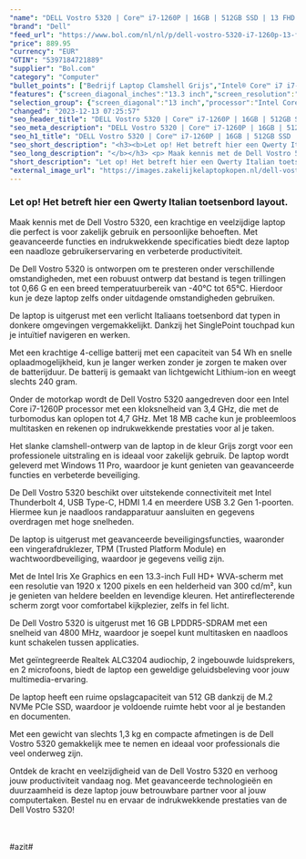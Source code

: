 ```yaml
---
"name": "DELL Vostro 5320 | Core™ i7-1260P | 16GB | 512GB SSD | 13 FHD | Gray | W11 Pro | Qwerty - IT"
"brand": "Dell"
"feed_url": "https://www.bol.com/nl/nl/p/dell-vostro-5320-i7-1260p-13-fhd-grijs-qwerty-it/9300000095302532"
"price": 889.95
"currency": "EUR"
"GTIN": "5397184721889"
"supplier": "Bol.com"
"category": "Computer"
"bullet_points": ["Bedrijf Laptop Clamshell Grijs","Intel® Core™ i7 i7-1260P 3,4 GHz","33,8 cm (13.3\") Full HD+ 1920 x 1200 Pixels WVA LED backlight 16:10","16 GB LPDDR5-SDRAM 4800 MHz","512 GB SSD","Intel Iris Xe Graphics","Wi-Fi 6E (802.11ax) Bluetooth","Lithium-Ion (Li-Ion) 54 Wh 65 W","Windows 11 Pro 64-bit"]
"features": {"screen_diagonal_inches":"13.3 inch","screen_resolution":"1920 x 1200 Pixels","processor_family":"Intel® Core™ i7","memory_size":"16 GB","memory_type":"LPDDR5-SDRAM","total_storage_space":"512 GB","operating_system":"Windows 11 Pro","battery_capacity":"54 Wh","width":"296,7 mm","depth":"213,5 mm","height":"15,7 mm","weight":"1,3 kg","graphics":"WUXGA","graphics_card":"Intel Iris Xe Graphics"}
"selection_group": {"screen_diagonal":"13 inch","processor":"Intel Core i7","changed_price_past_3_days":false,"product_family":"Vostro"}
"changed": "2023-12-13 07:25:57"
"seo_header_title": "DELL Vostro 5320 | Core™ i7-1260P | 16GB | 512GB SSD | 13 FHD | Gray | W11 Pro | Qwerty - IT"
"seo_meta_description": "DELL Vostro 5320 | Core™ i7-1260P | 16GB | 512GB SSD | 13 FHD | Gray | W11 Pro | Qwerty - IT"
"seo_h1_title": "DELL Vostro 5320 | Core™ i7-1260P | 16GB | 512GB SSD | 13 FHD | Gray | W11 Pro | Qwerty - IT"
"seo_short_description": "<h3><b>Let op! Het betreft hier een Qwerty Italian toetsenbord layout."
"seo_long_description": "</b></h3> <p> Maak kennis met de Dell Vostro 5320, een krachtige en veelzijdige laptop die perfect is voor zakelijk gebruik en persoonlijke behoeften. Met geavanceerde functies en indrukwekkende specificaties biedt deze laptop een naadloze gebruikerservaring en verbeterde productiviteit. </p> <p> De Dell Vostro 5320 is ontworpen om te presteren onder verschillende omstandigheden, met een robuust ontwerp dat bestand is tegen trillingen tot 0,66 G en een breed temperatuurbereik van -40°C tot 65°C. Hierdoor kun je deze laptop zelfs onder uitdagende omstandigheden gebruiken. </p> <p> De laptop is uitgerust met een verlicht Italiaans toetsenbord dat typen in donkere omgevingen vergemakkelijkt. Dankzij het SinglePoint touchpad kun je intuïtief navigeren en werken. </p> <p> Met een krachtige 4-cellige batterij met een capaciteit van 54 Wh en snelle oplaadmogelijkheid, kun je langer werken zonder je zorgen te maken over de batterijduur. De batterij is gemaakt van lichtgewicht Lithium-ion en weegt slechts 240 gram. </p> <p> Onder de motorkap wordt de Dell Vostro 5320 aangedreven door een Intel Core i7-1260P processor met een kloksnelheid van 3,4 GHz, die met de turbomodus kan oplopen tot 4,7 GHz. Met 18 MB cache kun je probleemloos multitasken en rekenen op indrukwekkende prestaties voor al je taken. </p> <p> Het slanke clamshell-ontwerp van de laptop in de kleur Grijs zorgt voor een professionele uitstraling en is ideaal voor zakelijk gebruik. De laptop wordt geleverd met Windows 11 Pro, waardoor je kunt genieten van geavanceerde functies en verbeterde beveiliging. </p> <p> De Dell Vostro 5320 beschikt over uitstekende connectiviteit met Intel Thunderbolt 4, USB Type-C, HDMI 1. 4 en meerdere USB 3. 2 Gen 1-poorten. Hiermee kun je naadloos randapparatuur aansluiten en gegevens overdragen met hoge snelheden. </p> <p> De laptop is uitgerust met geavanceerde beveiligingsfuncties, waaronder een vingerafdruklezer, TPM (Trusted Platform Module) en wachtwoordbeveiliging, waardoor je gegevens veilig zijn. </p> <p> Met de Intel Iris Xe Graphics en een 13. 3-inch Full HD+ WVA-scherm met een resolutie van 1920 x 1200 pixels en een helderheid van 300 cd/m², kun je genieten van heldere beelden en levendige kleuren. Het antireflecterende scherm zorgt voor comfortabel kijkplezier, zelfs in fel licht. </p> <p> De Dell Vostro 5320 is uitgerust met 16 GB LPDDR5-SDRAM met een snelheid van 4800 MHz, waardoor je soepel kunt multitasken en naadloos kunt schakelen tussen applicaties. </p> <p> Met geïntegreerde Realtek ALC3204 audiochip, 2 ingebouwde luidsprekers, en 2 microfoons, biedt de laptop een geweldige geluidsbeleving voor jouw multimedia-ervaring. </p> <p> De laptop heeft een ruime opslagcapaciteit van 512 GB dankzij de M. 2 NVMe PCIe SSD, waardoor je voldoende ruimte hebt voor al je bestanden en documenten. </p> <p> Met een gewicht van slechts 1,3 kg en compacte afmetingen is de Dell Vostro 5320 gemakkelijk mee te nemen en ideaal voor professionals die veel onderweg zijn. </p> <p> Ontdek de kracht en veelzijdigheid van de Dell Vostro 5320 en verhoog jouw productiviteit vandaag nog. Met geavanceerde technologieën en duurzaamheid is deze laptop jouw betrouwbare partner voor al jouw computertaken. Bestel nu en ervaar de indrukwekkende prestaties van de Dell Vostro 5320! </p> <p> <br /><br />#azit# </p>"
"short_description": "Let op! Het betreft hier een Qwerty Italian toetsenbord layout. Maak kennis met de Dell Vostro 5320, een krachtige en veelzijdige laptop die perfect is voor zakelijk gebruik en persoonlijke behoeften. Met geavanceerde functies en indrukwekkende specificaties biedt deze laptop een naadloze gebruikerservaring en verbeterde productiviteit. De Dell Vostro 5320 is ontworpen om te presteren onder verschillende omstandigheden, met een robuust ontwerp dat bestand is tegen trillingen tot 0,66 G en een breed temperatuurbereik van -40°C tot 65°C. Hierdoor kun je deze laptop zelfs onder uitdagende omstandigheden gebruiken. De laptop is uitgerust met een verlicht Italiaans toetsenbord dat typen in donkere omgevingen vergemakkelijkt. Dankzij het SinglePoint touchpad kun je intuïtief navigeren en werken. Met een krachtige 4-cellige batterij met een capaciteit van 54 Wh en snelle oplaadmogelijkheid, kun je langer werken zonder je zorgen te maken over de batterijduur. De batterij is gemaakt van lichtgewicht Lithium-ion en weegt slechts 240 gram. Onder de motorkap wordt de Dell Vostro 5320 aangedreven door een Intel Core i7-1260P processor met een kloksnelheid van 3,4 GHz, die met de turbomodus kan oplopen tot 4,7 GHz. Met 18 MB cache kun je probleemloos multitasken en rekenen op indrukwekkende prestaties voor al je taken. Het slanke clamshell-ontwerp van de laptop in de kleur Grijs zorgt voor een professionele uitstraling en is ideaal voor zakelijk gebruik. De laptop wordt geleverd met Windows 11 Pro, waardoor je kunt genieten van geavanceerde functies en verbeterde beveiliging. De Dell Vostro 5320 beschikt over uitstekende connectiviteit met Intel Thunderbolt 4, USB Type-C, HDMI 1.4 en meerdere USB 3.2 Gen 1-poorten. Hiermee kun je naadloos randapparatuur aansluiten en gegevens overdragen met hoge snelheden. De laptop is uitgerust met geavanceerde beveiligingsfuncties, waaronder een vingerafdruklezer, TPM (Trusted Platform Module) en wachtwoordbeveiliging, waardoor je gegevens veilig zijn. Met de Intel Iris Xe Graphics en een 13.3-inch Full HD+ WVA-scherm met een resolutie van 1920 x 1200 pixels en een helderheid van 300 cd/m², kun je genieten van heldere beelden en levendige kleuren. Het antireflecterende scherm zorgt voor comfortabel kijkplezier, zelfs in fel licht. De Dell Vostro 5320 is uitgerust met 16 GB LPDDR5-SDRAM met een snelheid van 4800 MHz, waardoor je soepel kunt multitasken en naadloos kunt schakelen tussen applicaties. Met geïntegreerde Realtek ALC3204 audiochip, 2 ingebouwde luidsprekers, en 2 microfoons, biedt de laptop een geweldige geluidsbeleving voor jouw multimedia-ervaring. De laptop heeft een ruime opslagcapaciteit van 512 GB dankzij de M.2 NVMe PCIe SSD, waardoor je voldoende ruimte hebt voor al je bestanden en documenten. Met een gewicht van slechts 1,3 kg en compacte afmetingen is de Dell Vostro 5320 gemakkelijk mee te nemen en ideaal voor professionals die veel onderweg zijn. Ontdek de kracht en veelzijdigheid van de Dell Vostro 5320 en verhoog jouw productiviteit vandaag nog. Met geavanceerde technologieën en duurzaamheid is deze laptop jouw betrouwbare partner voor al jouw computertaken. Bestel nu en ervaar de indrukwekkende prestaties van de Dell Vostro 5320! #azit#"
"external_image_url": "https://images.zakelijkelaptopkopen.nl/dell-vostro-5320-i7-1260p-13-fhd-grijs-qwerty-it.webp"
---
```


<h3><b>Let op! Het betreft hier een Qwerty Italian toetsenbord layout.</b></h3> <p> Maak kennis met de Dell Vostro 5320, een krachtige en veelzijdige laptop die perfect is voor zakelijk gebruik en persoonlijke behoeften. Met geavanceerde functies en indrukwekkende specificaties biedt deze laptop een naadloze gebruikerservaring en verbeterde productiviteit. </p> <p> De Dell Vostro 5320 is ontworpen om te presteren onder verschillende omstandigheden, met een robuust ontwerp dat bestand is tegen trillingen tot 0,66 G en een breed temperatuurbereik van -40°C tot 65°C. Hierdoor kun je deze laptop zelfs onder uitdagende omstandigheden gebruiken. </p> <p> De laptop is uitgerust met een verlicht Italiaans toetsenbord dat typen in donkere omgevingen vergemakkelijkt. Dankzij het SinglePoint touchpad kun je intuïtief navigeren en werken. </p> <p> Met een krachtige 4-cellige batterij met een capaciteit van 54 Wh en snelle oplaadmogelijkheid, kun je langer werken zonder je zorgen te maken over de batterijduur. De batterij is gemaakt van lichtgewicht Lithium-ion en weegt slechts 240 gram. </p> <p> Onder de motorkap wordt de Dell Vostro 5320 aangedreven door een Intel Core i7-1260P processor met een kloksnelheid van 3,4 GHz, die met de turbomodus kan oplopen tot 4,7 GHz. Met 18 MB cache kun je probleemloos multitasken en rekenen op indrukwekkende prestaties voor al je taken. </p> <p> Het slanke clamshell-ontwerp van de laptop in de kleur Grijs zorgt voor een professionele uitstraling en is ideaal voor zakelijk gebruik. De laptop wordt geleverd met Windows 11 Pro, waardoor je kunt genieten van geavanceerde functies en verbeterde beveiliging. </p> <p> De Dell Vostro 5320 beschikt over uitstekende connectiviteit met Intel Thunderbolt 4, USB Type-C, HDMI 1.4 en meerdere USB 3.2 Gen 1-poorten. Hiermee kun je naadloos randapparatuur aansluiten en gegevens overdragen met hoge snelheden. </p> <p> De laptop is uitgerust met geavanceerde beveiligingsfuncties, waaronder een vingerafdruklezer, TPM (Trusted Platform Module) en wachtwoordbeveiliging, waardoor je gegevens veilig zijn. </p> <p> Met de Intel Iris Xe Graphics en een 13.3-inch Full HD+ WVA-scherm met een resolutie van 1920 x 1200 pixels en een helderheid van 300 cd/m², kun je genieten van heldere beelden en levendige kleuren. Het antireflecterende scherm zorgt voor comfortabel kijkplezier, zelfs in fel licht. </p> <p> De Dell Vostro 5320 is uitgerust met 16 GB LPDDR5-SDRAM met een snelheid van 4800 MHz, waardoor je soepel kunt multitasken en naadloos kunt schakelen tussen applicaties. </p> <p> Met geïntegreerde Realtek ALC3204 audiochip, 2 ingebouwde luidsprekers, en 2 microfoons, biedt de laptop een geweldige geluidsbeleving voor jouw multimedia-ervaring. </p> <p> De laptop heeft een ruime opslagcapaciteit van 512 GB dankzij de M.2 NVMe PCIe SSD, waardoor je voldoende ruimte hebt voor al je bestanden en documenten. </p> <p> Met een gewicht van slechts 1,3 kg en compacte afmetingen is de Dell Vostro 5320 gemakkelijk mee te nemen en ideaal voor professionals die veel onderweg zijn. </p> <p> Ontdek de kracht en veelzijdigheid van de Dell Vostro 5320 en verhoog jouw productiviteit vandaag nog. Met geavanceerde technologieën en duurzaamheid is deze laptop jouw betrouwbare partner voor al jouw computertaken. Bestel nu en ervaar de indrukwekkende prestaties van de Dell Vostro 5320! </p> <p> <br /><br />#azit# </p>
